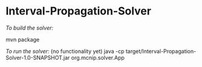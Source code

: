 # Interval-Propagation-Solver

*To build the solver:*

mvn package


*To run the solver:* (no functionality yet)
java -cp target/Interval-Propagation-Solver-1.0-SNAPSHOT.jar org.mcnip.solver.App
